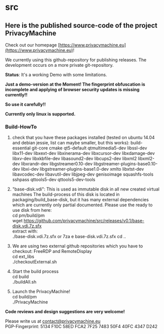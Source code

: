 # src

## Here is the published source-code of the project PrivacyMachine

Check out our homepage [https://www.privacymachine.eu](https://www.privacymachine.eu)!

We currently using this github-repository for publishing releases. The development occurs on a more private git-repository.

__Status__: It's a working Demo with some limitations.  

__Just a demo-version at the Moment! The fingerprint obfuscation is incomplete and applying of browser security updates is missing currently!!__
  
__So use it carefully!!__

__Currently only linux is supported.__


### Build-HowTo 

1. check that you have these packages installed (tested on ubuntu 14.04 and debian jessie, list can maybe smaller, but this works):
build-essential git-core cmake qt5-default qtmultimedia5-dev libssl-dev libx11-dev libxext-dev libxinerama-dev libxcursor-dev libxdamage-dev libxv-dev libxkbfile-dev libasound2-dev libcups2-dev libxml2 libxml2-dev libxrandr-dev libgstreamer0.10-dev libgstreamer-plugins-base0.10-dev libxi-dev libgstreamer-plugins-base1.0-dev xmlto libxtst-dev libavcodec-dev libavutil-dev libjpeg-dev genisoimage squashfs-tools sshpass qttools5-dev qttools5-dev-tools

2. "base-disk.vdi": This is used as immutable disk in all new created virtual machines
   The build-process of this disk is located in packaging/build_base-disk, but it has many external dependencies which are currently only partial documented.
   Please use the ready to use disk from here:     
   cd pm/build/pm  
   wget https://github.com/privacymachine/src/releases/v0.1/base-disk.vdi.7z.sfx  
   extract with:  
   ./base-disk.vdi.7z.sfx      or      7za e base-disk.vdi.7z.sfx
   cd ..

3. We are using two external github repositories which you have to checkout: FreeRDP and RemoteDisplay  
   cd ext_libs  
   ./checkoutExternal.sh  

4. Start the build process  
   cd build  
   ./buildAll.sh  

5. Launch the PrivacyMachine!  
   cd build/pm  
   ./PrivacyMachine  


__Code reviews and design suggestions are very welcome!__

Please write us at contact@privacymachine.eu  
PGP-Fingerprint: 5134 F10C 58ED FCA2 7F25 7483 50F4 40FC 4347 D242
